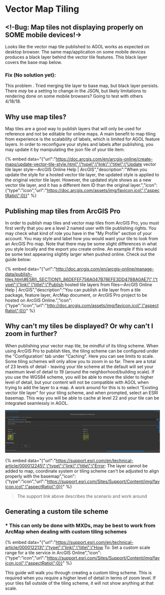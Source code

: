 # Vector Map Tiling

## &lt;!-Bug: Map tiles not displaying properly on SOME mobile devices!-&gt;

Looks like the vector map tile published to AGOL works as expected on desktop browser. The same map/application on some mobile devices produces a black layer behind the vector tile features. This black layer covers the base map below.

### Fix \(No solution yet\):

This problem . Tried merging tile layer to base map, but black layer persists. There _may_ be a setting to change in the JSON, but likely limitations to rendering done on some mobile browsers?  Going to test with others 4/18/18.



## Why use map tiles?

Map tiles are a good way to publish layers that will only be used for reference and not be editable for online maps. A main benefit to map tiling from experience is the scalability of labels, which is limited for AGOL feature layers. In order to reconfigure your styles and labels after publishing, you may update it by manipulating the json file of your tile item: 

{% embed data="{\"url\":\"https://doc.arcgis.com/en/arcgis-online/create-maps/update-vector-tile-style.htm\",\"type\":\"link\",\"title\":\"Update vector tile layer style—ArcGIS Online Help \| ArcGIS\",\"description\":\"When you update the style for a hosted vector tile layer, the updated style is applied to the original vector tile layer.   However, the updated style shows as a new vector tile layer, and it has a different item ID than the original layer.\",\"icon\":{\"type\":\"icon\",\"url\":\"https://doc.arcgis.com/assets/img/favicon.ico\",\"aspectRatio\":0}}" %}



## Publishing map tiles from ArcGIS Pro

In order to publish map tiles and vector map tiles from ArcGIS Pro, you must first verify that you are a level 2 named user with tile publishing rights. You may check what kind of role you have in the "My Profile" section of your account. You may style and label how you would want your tile to look from an ArcGIS Pro map. Note that there may be some slight differences in what you style locally and the export you create online. An example if this would be some text appearing slightly larger when pushed online. Check out the guide below:

{% embed data="{\"url\":\"http://doc.arcgis.com/en/arcgis-online/manage-data/publish-tiles.htm\#ESRI\_SECTION1\_86DEFEF756A047B78EFE3DD4788A0AE7\",\"type\":\"link\",\"title\":\"Publish hosted tile layers from files—ArcGIS Online Help \| ArcGIS\",\"description\":\"You can publish a tile layer from a tile package, feature layer,  ArcMap document, or ArcGIS Pro project to be hosted on ArcGIS Online.\",\"icon\":{\"type\":\"icon\",\"url\":\"http://doc.arcgis.com/assets/img/favicon.ico\",\"aspectRatio\":0}}" %}

## Why can't my tiles be displayed? Or why can't I zoom in further?

When publishing your vector map tile, be mindful of its tiling scheme. When using ArcGIS Pro to publish tiles, the tiling scheme can be configured under the "Configuration' tab under "Caching".  Here you can see limits to scale. Some tiling schemes will only allow you to zoom in so far. There are a total of 23 levels of detail - leaving your tile scheme at the default will set your maximum level of detail to 19 \(around the neighborhood/building scale\). If you use the WGS84 scheme, you will be able to move the slider to higher level of detail, but your content will not be compatible with AGOL when trying to add the layer to a map. A work around for this is to select "Existing vector tile layer" for your tiling scheme, and when prompted, select an ESRI basemap. This way you will be able to cache at level 22 and your tile can be integrated seamlessly in AGOL. 



![Configuring your tiling scheme in ArcGIS Pro](../.gitbook/assets/tiling_scheme.PNG)

{% embed data="{\"url\":\"https://support.esri.com/en/technical-article/000012245\",\"type\":\"link\",\"title\":\"Error: The layer cannot be added to map, coordinate system or tiling scheme can\'t be adjusted to align properly with the basemap\",\"icon\":{\"type\":\"icon\",\"url\":\"https://support.esri.com/Sites/Support/Content/img/favicon.ico\",\"aspectRatio\":0}}" %}



> The support link above describes the scenario and work around

## Generating a custom tile scheme

### \* This can only be done with MXDs, may be best to work from ArcMap when dealing with custom tiling schemes

{% embed data="{\"url\":\"https://support.esri.com/en/technical-article/000012213\",\"type\":\"link\",\"title\":\"How To: Set a custom scale range for a tile service in ArcGIS Online\",\"icon\":{\"type\":\"icon\",\"url\":\"https://support.esri.com/Sites/Support/Content/img/favicon.ico\",\"aspectRatio\":0}}" %}

This guide will walk you through creating a custom tiling scheme. This is required when you require a higher level of detail in terms of zoom level. If your tiles fall outside of the tiling scheme, it will not show anything at that scale.

